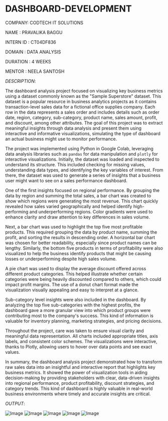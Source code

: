 # DASHBOARD-DEVELOPMENT
COMPANY: CODTECH IT SOLUTIONS

NAME : PRAVALIKA BAGGU

INTERN ID : CT04DF836

DOMAIN : DATA ANALYSIS

DURATION : 4 WEEKS

MENTOR : NEELA SANTOSH

*DESCRIPTION*:

The dashboard analysis project focused on visualizing key business metrics using a dataset commonly known as the "Sample Superstore" dataset. This dataset is a popular resource in business analytics projects as it contains transaction-level sales data for a fictional office supplies company. Each row in the data represents a sales order and includes details such as order date, region, category, sub-category, product name, sales amount, profit, and discount, among other attributes. The goal of this project was to extract meaningful insights through data analysis and present them using interactive and informative visualizations, simulating the type of dashboard an actual business might use to monitor performance.

The project was implemented using Python in Google Colab, leveraging data analysis libraries such as `pandas` for data manipulation and `plotly` for interactive visualizations. Initially, the dataset was loaded and inspected to understand its structure. This included checking for missing values, understanding data types, and identifying the key variables of interest. From there, the dataset was used to generate a series of insights that a business user might want to see on a sales performance dashboard.

One of the first insights focused on regional performance. By grouping the data by region and summing the total sales, a bar chart was created to show which regions were generating the most revenue. This chart quickly revealed how sales varied geographically and helped identify high-performing and underperforming regions. Color gradients were used to enhance clarity and draw attention to key differences in sales volume.

Next, a bar chart was used to highlight the top five most profitable products. This required grouping the data by product name, summing the profit, and sorting the results in descending order. A horizontal bar chart was chosen for better readability, especially since product names can be lengthy. Similarly, the bottom five products in terms of profitability were also visualized to help the business identify products that might be causing losses or underperforming despite high sales volume.

A pie chart was used to display the average discount offered across different product categories. This helped illustrate whether certain categories were being heavily discounted compared to others, which could impact profit margins. The use of a donut chart format made the visualization visually appealing and easy to interpret at a glance.

Sub-category level insights were also included in the dashboard. By analyzing the top five sub-categories with the highest profits, the dashboard gave a more granular view into which product groups were contributing most to the company's success. This kind of information is valuable for inventory planning, marketing strategies, and pricing decisions.

Throughout the project, care was taken to ensure visual clarity and meaningful data representation. All charts included appropriate titles, axis labels, and consistent color schemes. The visualizations were interactive, thanks to Plotly, allowing users to hover over data points and see exact values.

In summary, the dashboard analysis project demonstrated how to transform raw sales data into an insightful and interactive report that highlights key business metrics. It showed the power of visualization tools in aiding decision-making by providing stakeholders with clear, data-driven insights into regional performance, product profitability, discount strategies, and category trends. This kind of dashboard is highly valuable in real-world business environments where timely and accurate insights are critical.

*OUTPUT*:

![Image](https://github.com/user-attachments/assets/eb16af0e-be7f-4d01-a091-0866e7498768)
![Image](https://github.com/user-attachments/assets/aedd19a5-9ba8-4f36-a435-28d7ebe0d7c9)
![Image](https://github.com/user-attachments/assets/bd0eda1b-528e-4e61-8cff-98dca3898631)
![Image](https://github.com/user-attachments/assets/801b0ab4-4df9-4bdb-9d13-85e71b2e41f0)
![Image](https://github.com/user-attachments/assets/e1694a57-3329-495c-bc90-047e0aa531cd)
